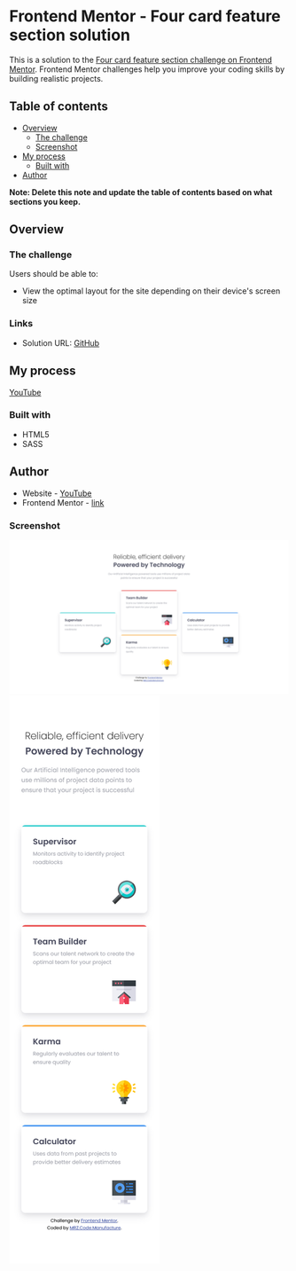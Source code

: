# Frontend Mentor - Four card feature section solution

This is a solution to the [Four card feature section challenge on Frontend Mentor](https://www.frontendmentor.io/challenges/four-card-feature-section-weK1eFYK). Frontend Mentor challenges help you improve your coding skills by building realistic projects. 

## Table of contents

- [Overview](#overview)
  - [The challenge](#the-challenge)
  - [Screenshot](#screenshot)
- [My process](#my-process)
  - [Built with](#built-with)
- [Author](#author)

**Note: Delete this note and update the table of contents based on what sections you keep.**

## Overview

### The challenge

Users should be able to:

- View the optimal layout for the site depending on their device's screen size

### Links

- Solution URL: [GitHub](https://github.com/sergii-moroz/four-card-feature-section)

## My process

[YouTube](https://youtu.be/W04rgHdMgVI)

### Built with

- HTML5
- SASS

## Author

- Website - [YouTube](https://youtu.be/W04rgHdMgVI)
- Frontend Mentor - [link](https://www.frontendmentor.io/profile/sergii-moroz)

### Screenshot

![desktop](./desktop.png)
![mobile](./mobile.png)
